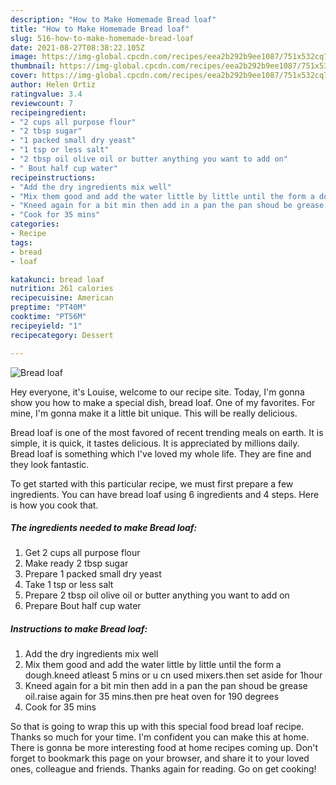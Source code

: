 ```yaml
---
description: "How to Make Homemade Bread loaf"
title: "How to Make Homemade Bread loaf"
slug: 516-how-to-make-homemade-bread-loaf
date: 2021-08-27T08:38:22.105Z
image: https://img-global.cpcdn.com/recipes/eea2b292b9ee1087/751x532cq70/bread-loaf-recipe-main-photo.jpg
thumbnail: https://img-global.cpcdn.com/recipes/eea2b292b9ee1087/751x532cq70/bread-loaf-recipe-main-photo.jpg
cover: https://img-global.cpcdn.com/recipes/eea2b292b9ee1087/751x532cq70/bread-loaf-recipe-main-photo.jpg
author: Helen Ortiz
ratingvalue: 3.4
reviewcount: 7
recipeingredient:
- "2 cups all purpose flour"
- "2 tbsp sugar"
- "1 packed small dry yeast"
- "1 tsp or less salt"
- "2 tbsp oil olive oil or butter anything you want to add on"
- " Bout half cup water"
recipeinstructions:
- "Add the dry ingredients mix well"
- "Mix them good and add the water little by little until the form a dough.kneed atleast 5 mins or u cn used mixers.then set aside for 1hour"
- "Kneed again for a bit min then add in a pan the pan shoud be grease oil.raise again for 35 mins.then pre heat oven for 190 degrees"
- "Cook for 35 mins"
categories:
- Recipe
tags:
- bread
- loaf

katakunci: bread loaf 
nutrition: 261 calories
recipecuisine: American
preptime: "PT40M"
cooktime: "PT56M"
recipeyield: "1"
recipecategory: Dessert

---
```



![Bread loaf](https://img-global.cpcdn.com/recipes/eea2b292b9ee1087/751x532cq70/bread-loaf-recipe-main-photo.jpg)

Hey everyone, it's Louise, welcome to our recipe site. Today, I'm gonna show you how to make a special dish, bread loaf. One of my favorites. For mine, I'm gonna make it a little bit unique. This will be really delicious.

Bread loaf is one of the most favored of recent trending meals on earth. It is simple, it is quick, it tastes delicious. It is appreciated by millions daily. Bread loaf is something which I've loved my whole life. They are fine and they look fantastic.




To get started with this particular recipe, we must first prepare a few ingredients. You can have bread loaf using 6 ingredients and 4 steps. Here is how you cook that.

<!--inarticleads1-->

##### The ingredients needed to make Bread loaf:

1. Get 2 cups all purpose flour
1. Make ready 2 tbsp sugar
1. Prepare 1 packed small dry yeast
1. Take 1 tsp or less salt
1. Prepare 2 tbsp oil olive oil or butter anything you want to add on
1. Prepare  Bout half cup water




<!--inarticleads2-->

##### Instructions to make Bread loaf:

1. Add the dry ingredients mix well
1. Mix them good and add the water little by little until the form a dough.kneed atleast 5 mins or u cn used mixers.then set aside for 1hour
1. Kneed again for a bit min then add in a pan the pan shoud be grease oil.raise again for 35 mins.then pre heat oven for 190 degrees
1. Cook for 35 mins




So that is going to wrap this up with this special food bread loaf recipe. Thanks so much for your time. I'm confident you can make this at home. There is gonna be more interesting food at home recipes coming up. Don't forget to bookmark this page on your browser, and share it to your loved ones, colleague and friends. Thanks again for reading. Go on get cooking!
